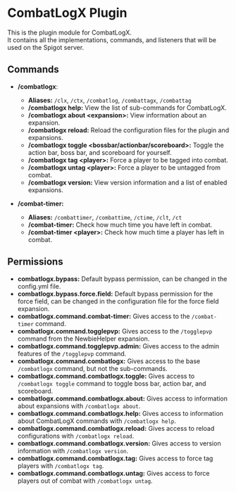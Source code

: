 # CombatLogX Plugin
This is the plugin module for CombatLogX.  
It contains all the implementations, commands, and listeners that will be used on the Spigot server.

## Commands
- **/combatlogx**:
  - **Aliases:** `/clx`, `/ctx`, `/combatlog`, `/combattagx`, `/combattag`
  - **/combatlogx help:** View the list of sub-commands for CombatLogX.
  - **/combatlogx about \<expansion\>:** View information about an expansion.
  - **/combatlogx reload:** Reload the configuration files for the plugin and expansions.
  - **/combatlogx toggle \<bossbar/actionbar/scoreboard\>:** Toggle the action bar, boss bar, and scoreboard 
    for yourself.
  - **/combatlogx tag \<player\>:** Force a player to be tagged into combat.
  - **/combatlogx untag \<player\>:** Force a player to be untagged from combat.
  - **/combatlogx version:** View version information and a list of enabled expansions.

- **/combat-timer:**
  - **Aliases:** `/combattimer`, `/combattime`, `/ctime`, `/clt`, `/ct`
  - **/combat-timer:** Check how much time you have left in combat.
  - **/combat-timer \<player\>:** Check how much time a player has left in combat.
  
## Permissions
- **combatlogx.bypass:** Default bypass permission, can be changed in the config.yml file.
- **combatlogx.bypass.force.field:** Default bypass permission for the force field, can be changed in the 
  configuration file for the force field expansion.
- **combatlogx.command.combat-timer:** Gives access to the `/combat-timer` command.
- **combatlogx.command.togglepvp:** Gives access to the `/togglepvp` command from the NewbieHelper expansion.
- **combatlogx.command.togglepvp.admin:** Gives access to the admin features of the `/togglepvp` command.
- **combatlogx.command.combatlogx:** Gives access to the base `/combatlogx` command, but not the sub-commands.
- **combatlogx.command.combatlogx.toggle:** Gives access to `/combatlogx toggle` command to toggle boss bar, 
  action bar, and scoreboard.
- **combatlogx.command.combatlogx.about:** Gives access to information about expansions with `/combatlogx about`.
- **combatlogx.command.combatlogx.help:** Gives access to information about CombatLogX commands with 
  `/combatlogx help`.
- **combatlogx.command.combatlogx.reload:** Gives access to reload configurations with `/combatlogx reload`.
- **combatlogx.command.combatlogx.version:** Gives access to version information with `/combatlogx version`.
- **combatlogx.command.combatlogx.tag:** Gives access to force tag players with `/combatlogx tag`.
- **combatlogx.command.combatlogx.untag:** Gives access to force players out of combat with `/combatlogx untag`.
